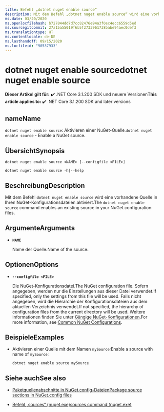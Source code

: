 ```yaml
---
title: Befehl „dotnet nuget enable source“
description: Mit dem Befehl „dotnet nuget enable source“ wird eine vorhandene Quelle in Ihren NuGet-Konfigurationsdateien aktiviert.
ms.date: 03/20/2020
ms.openlocfilehash: b727844dd7d7cc82476e94a3f0ec4ecc6559d5ed
ms.sourcegitcommit: 27a15a55019f6b5f2733961738babe94aec0def3
ms.translationtype: HT
ms.contentlocale: de-DE
ms.lasthandoff: 09/15/2020
ms.locfileid: "90537933"
---
```

# <a name="dotnet-nuget-enable-source"></a><span data-ttu-id="c50c1-103">dotnet nuget enable source</span><span class="sxs-lookup"><span data-stu-id="c50c1-103">dotnet nuget enable source</span></span>

<span data-ttu-id="c50c1-104">**Dieser Artikel gilt für:** ✔️ .NET Core 3.1.200 SDK und neuere Versionen</span><span class="sxs-lookup"><span data-stu-id="c50c1-104">**This article applies to:** ✔️ .NET Core 3.1.200 SDK and later versions</span></span>

## <a name="name"></a><span data-ttu-id="c50c1-105">name</span><span class="sxs-lookup"><span data-stu-id="c50c1-105">Name</span></span>

<span data-ttu-id="c50c1-106">`dotnet nuget enable source`: Aktivieren einer NuGet-Quelle.</span><span class="sxs-lookup"><span data-stu-id="c50c1-106">`dotnet nuget enable source` - Enable a NuGet source.</span></span>

## <a name="synopsis"></a><span data-ttu-id="c50c1-107">Übersicht</span><span class="sxs-lookup"><span data-stu-id="c50c1-107">Synopsis</span></span>

```dotnetcli
dotnet nuget enable source <NAME> [--configfile <FILE>]

dotnet nuget enable source -h|--help
```

## <a name="description"></a><span data-ttu-id="c50c1-108">Beschreibung</span><span class="sxs-lookup"><span data-stu-id="c50c1-108">Description</span></span>

<span data-ttu-id="c50c1-109">Mit dem Befehl `dotnet nuget enable source` wird eine vorhandene Quelle in Ihren NuGet-Konfigurationsdateien aktiviert.</span><span class="sxs-lookup"><span data-stu-id="c50c1-109">The `dotnet nuget enable source` command enables an existing source in your NuGet configuration files.</span></span>

## <a name="arguments"></a><span data-ttu-id="c50c1-110">Argumente</span><span class="sxs-lookup"><span data-stu-id="c50c1-110">Arguments</span></span>

- **`NAME`**

  <span data-ttu-id="c50c1-111">Name der Quelle.</span><span class="sxs-lookup"><span data-stu-id="c50c1-111">Name of the source.</span></span>

## <a name="options"></a><span data-ttu-id="c50c1-112">Optionen</span><span class="sxs-lookup"><span data-stu-id="c50c1-112">Options</span></span>

- **`--configfile <FILE>`**

  <span data-ttu-id="c50c1-113">Die NuGet-Konfigurationsdatei.</span><span class="sxs-lookup"><span data-stu-id="c50c1-113">The NuGet configuration file.</span></span> <span data-ttu-id="c50c1-114">Sofern angegeben, werden nur die Einstellungen aus dieser Datei verwendet.</span><span class="sxs-lookup"><span data-stu-id="c50c1-114">If specified, only the settings from this file will be used.</span></span> <span data-ttu-id="c50c1-115">Falls nicht angegeben, wird die Hierarchie der Konfigurationsdateien aus dem aktuellen Verzeichnis verwendet.</span><span class="sxs-lookup"><span data-stu-id="c50c1-115">If not specified, the hierarchy of configuration files from the current directory will be used.</span></span> <span data-ttu-id="c50c1-116">Weitere Informationen finden Sie unter [Gängige NuGet-Konfigurationen](/nuget/consume-packages/configuring-nuget-behavior).</span><span class="sxs-lookup"><span data-stu-id="c50c1-116">For more information, see [Common NuGet Configurations](/nuget/consume-packages/configuring-nuget-behavior).</span></span>

## <a name="examples"></a><span data-ttu-id="c50c1-117">Beispiele</span><span class="sxs-lookup"><span data-stu-id="c50c1-117">Examples</span></span>

- <span data-ttu-id="c50c1-118">Aktivieren einer Quelle mit dem Namen `mySource`:</span><span class="sxs-lookup"><span data-stu-id="c50c1-118">Enable a source with name of `mySource`:</span></span>

  ```dotnetcli
  dotnet nuget enable source mySource
  ```

## <a name="see-also"></a><span data-ttu-id="c50c1-119">Siehe auch</span><span class="sxs-lookup"><span data-stu-id="c50c1-119">See also</span></span>

- [<span data-ttu-id="c50c1-120">Paketquellenabschnitte in NuGet.config-Dateien</span><span class="sxs-lookup"><span data-stu-id="c50c1-120">Package source sections in NuGet.config files</span></span>](/nuget/reference/nuget-config-file#package-source-sections)

- [<span data-ttu-id="c50c1-121">Befehl „sources“ (nuget.exe)</span><span class="sxs-lookup"><span data-stu-id="c50c1-121">sources command (nuget.exe)</span></span>](/nuget/reference/cli-reference/cli-ref-sources)
